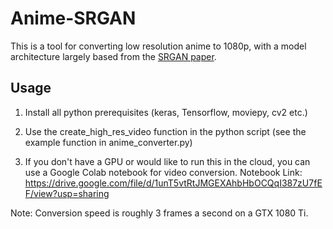 # Anime-SRGAN

This is a tool for converting low resolution anime to 1080p, with a model architecture largely based from the [SRGAN paper](https://arxiv.org/pdf/1609.04802.pdf).

## Usage

1. Install all python prerequisites (keras, Tensorflow, moviepy, cv2 etc.)

2. Use the create\_high\_res\_video function in the python script (see the example function in anime_converter.py)

3. If you don't have a GPU or would like to run this in the cloud, you can use a Google Colab notebook for video conversion. Notebook Link: https://drive.google.com/file/d/1unT5vtRtJMGEXAhbHbOCQqI387zU7fEF/view?usp=sharing

Note: Conversion speed is roughly 3 frames a second on a GTX 1080 Ti.
